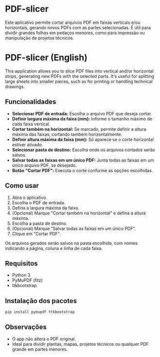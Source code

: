 # PDF-slicer

Este aplicativo permite cortar arquivos PDF em faixas verticais e/ou horizontais, gerando novos PDFs com as partes selecionadas. É útil para dividir grandes folhas em pedaços menores, como para impressão ou manipulação de projetos técnicos.

# PDF-slicer (English)

This application allows you to slice PDF files into vertical and/or horizontal strips, generating new PDFs with the selected parts. It's useful for splitting large sheets into smaller pieces, such as for printing or handling technical drawings.

## Funcionalidades
- **Selecionar PDF de entrada:** Escolha o arquivo PDF que deseja cortar.
- **Definir largura máxima da faixa (mm):** Informe o tamanho máximo de cada faixa vertical.
- **Cortar também na horizontal:** Se marcado, permite definir a altura máxima das faixas, cortando também horizontalmente.
- **Definir altura máxima da faixa (mm):** Só aparece se o corte horizontal estiver ativado.
- **Selecionar pasta de destino:** Escolha onde os arquivos cortados serão salvos.
- **Salvar todas as faixas em um único PDF:** Junta todas as faixas em um único arquivo PDF, se desejado.
- **Botão "Cortar PDF":** Executa o corte conforme as opções escolhidas.

## Como usar
1. Abra o aplicativo.
2. Escolha o PDF de entrada.
3. Defina a largura máxima da faixa.
4. (Opcional) Marque "Cortar também na horizontal" e defina a altura máxima.
5. Escolha a pasta de destino.
6. (Opcional) Marque "Salvar todas as faixas em um único PDF".
7. Clique em "Cortar PDF".

Os arquivos gerados serão salvos na pasta escolhida, com nomes indicando a página, coluna e linha de cada faixa.

## Requisitos
- Python 3
- PyMuPDF (fitz)
- ttkbootstrap

## Instalação dos pacotes
```bash
pip install pymupdf ttkbootstrap
```

## Observações
- O app não altera o PDF original.
- Ideal para dividir plantas, mapas, projetos técnicos ou qualquer PDF grande em partes menores.
